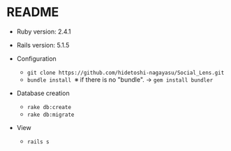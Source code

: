 # README

* Ruby version: 2.4.1

* Rails version: 5.1.5

* Configuration
  - ```git clone https://github.com/hidetoshi-nagayasu/Social_Lens.git```
  - ```bundle install```
  ※ if there is no "bundle". -> ```gem install bundler```

* Database creation
  - ```rake db:create```
  - ```rake db:migrate```

* View
  - ```rails s```
